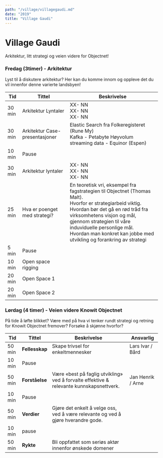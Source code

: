 ```yaml
---
path: "/village/villagegaudi.md"
date: "2019"
title: "Village Gaudi"
---
```

# Village Gaudi

Arkitektur, litt strategi og veien videre for Objectnet!


### Fredag (3timer) - Arkitektur

Lyst til å diskutere arkitektur? Her kan du komme innom og oppleve det du vil innenfor denne varierte landsbyen!

| Tid | Tittel | Beskrivelse | 
| ------ | ------ | ------ |
| 30 min | Arkitektur Lyntaler | XX- NN <br> XX- NN <br> XX- NN <br> |
| 30 min | Arkitektur Case-presentasjoner | Elastic Search fra Folkeregisteret (Rune My) <br> Kafka - Petabyte Høyvolum streaming data - Equinor (Espen) |
| 10 min | Pause |
| 30 min | Arkitektur lyntaler | XX- NN <br> XX- NN <br> XX- NN <br> |
| 25 min | Hva er poenget med strategi? | En teoretisk vri, eksempel fra fagstrategien til Objectnet (Thomas Malt). <br> Hvorfor er strategiarbeid viktig. <br> Hvordan bør det gå en rød tråd fra virksomhetens visjon og mål, gjennom strategien til våre induviduelle personlige mål. <br> Hvordan man konkret kan jobbe med utvikling og forankring av strategi |
| 5 min | Pause |
| 10 min | Open space rigging |
| 20 min | Open Space 1 |
| 20 min | Open Space 2 |

### Lørdag (4 timer) - Veien videre Knowit Objectnet
På tide å løfte blikket? Være med på hva vi tenker rundt strategi og retning for Knowit Objectnet fremover? Forsøke å skjønne hvorfor?

| Tid | Tittel | Beskrivelse | Ansvarlig |
| ------ | ------ | ------ | ------ |
| 50 min | **Fellesskap** | Skape trivsel for enkeltmennesker | Lars Ivar / Bård |
| 10 min | Pause | | |
| 50 min | **Forståelse** | Være «best på faglig utvikling» ved å forvalte effektive & relevante kunnskapsnettverk. | Jan Henrik / Arne |
| 10 min | Pause | | |
| 50 min | **Verdier** | Gjøre det enkelt å velge oss, ved å være relevante og ved å gjøre hverandre gode. | |
| 10 min | pause | | |
| 50 min | **Rykte** | Bli oppfattet som seriøs aktør innenfor ønskede domener | |